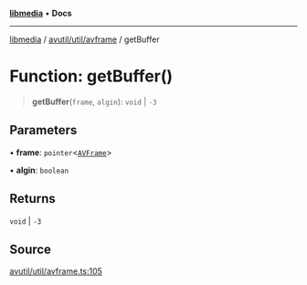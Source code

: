 [**libmedia**](../../../../README.md) • **Docs**

***

[libmedia](../../../../README.md) / [avutil/util/avframe](../README.md) / getBuffer

# Function: getBuffer()

> **getBuffer**(`frame`, `algin`): `void` \| `-3`

## Parameters

• **frame**: `pointer`\<[`AVFrame`](../../../struct/avframe/classes/AVFrame.md)\>

• **algin**: `boolean`

## Returns

`void` \| `-3`

## Source

[avutil/util/avframe.ts:105](https://github.com/zhaohappy/libmedia/blob/acbbf6bd75e6ee4c968b9f441fe28c40f42f350d/src/avutil/util/avframe.ts#L105)
